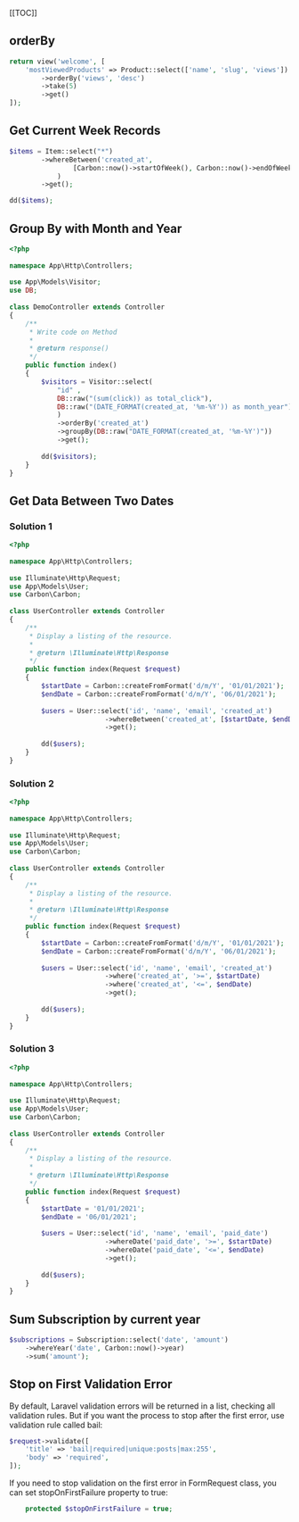 
[[TOC]]

## orderBy

```php
return view('welcome', [	
	'mostViewedProducts' => Product::select(['name', 'slug', 'views'])
		->orderBy('views', 'desc')
		->take(5)
		->get()
]);
```

## Get Current Week Records

```php
$items = Item::select("*")
        ->whereBetween('created_at', 
                [Carbon::now()->startOfWeek(), Carbon::now()->endOfWeek()]
            )
        ->get();

dd($items);
```

## Group By with Month and Year

```php
<?php
   
namespace App\Http\Controllers;
  
use App\Models\Visitor;
use DB;
  
class DemoController extends Controller
{
    /**
     * Write code on Method
     *
     * @return response()
     */
    public function index()
    {
        $visitors = Visitor::select(
			"id" ,
			DB::raw("(sum(click)) as total_click"),
			DB::raw("(DATE_FORMAT(created_at, '%m-%Y')) as month_year")
			)
			->orderBy('created_at')
			->groupBy(DB::raw("DATE_FORMAT(created_at, '%m-%Y')"))
			->get();
  
        dd($visitors);
    }
}
```

## Get Data Between Two Dates

### Solution 1

```php
<?php
  
namespace App\Http\Controllers;
  
use Illuminate\Http\Request;
use App\Models\User;
use Carbon\Carbon;
  
class UserController extends Controller
{
    /**
     * Display a listing of the resource.
     *
     * @return \Illuminate\Http\Response
     */
    public function index(Request $request)
    {
        $startDate = Carbon::createFromFormat('d/m/Y', '01/01/2021');
        $endDate = Carbon::createFromFormat('d/m/Y', '06/01/2021');
  
        $users = User::select('id', 'name', 'email', 'created_at')
                        ->whereBetween('created_at', [$startDate, $endDate])
                        ->get();
  
        dd($users);
    }
}
```

### Solution 2

```php
<?php
  
namespace App\Http\Controllers;
  
use Illuminate\Http\Request;
use App\Models\User;
use Carbon\Carbon;
  
class UserController extends Controller
{
    /**
     * Display a listing of the resource.
     *
     * @return \Illuminate\Http\Response
     */
    public function index(Request $request)
    {
        $startDate = Carbon::createFromFormat('d/m/Y', '01/01/2021');
        $endDate = Carbon::createFromFormat('d/m/Y', '06/01/2021');
  
        $users = User::select('id', 'name', 'email', 'created_at')
                        ->where('created_at', '>=', $startDate)
                        ->where('created_at', '<=', $endDate)
                        ->get();
  
        dd($users);
    }
}
```

### Solution 3

```php
<?php
  
namespace App\Http\Controllers;
  
use Illuminate\Http\Request;
use App\Models\User;
use Carbon\Carbon;
  
class UserController extends Controller
{
    /**
     * Display a listing of the resource.
     *
     * @return \Illuminate\Http\Response
     */
    public function index(Request $request)
    {
        $startDate = '01/01/2021';
        $endDate = '06/01/2021';
  
        $users = User::select('id', 'name', 'email', 'paid_date')
                        ->whereDate('paid_date', '>=', $startDate)
                        ->whereDate('paid_date', '<=', $endDate)
                        ->get();
  
        dd($users);
    }
}
```

## Sum Subscription by current year

```php
$subscriptions = Subscription::select('date', 'amount')
	->whereYear('date', Carbon::now()->year)
	->sum('amount');
```

## Stop on First Validation Error

By default, Laravel validation errors will be returned in a list, checking all validation rules. But if you want the process to stop after the first error, use validation rule called bail:

```php
$request->validate([
    'title' => 'bail|required|unique:posts|max:255',
    'body' => 'required',
]);
```

If you need to stop validation on the first error in FormRequest class, you can set stopOnFirstFailure property to true:

```php
	protected $stopOnFirstFailure = true;
```
